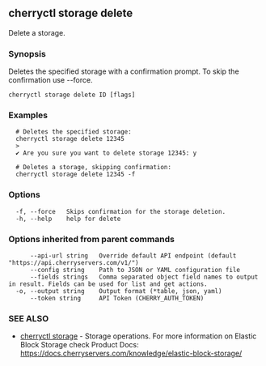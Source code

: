 ## cherryctl storage delete

Delete a storage.

### Synopsis

Deletes the specified storage with a confirmation prompt. To skip the confirmation use --force.

```
cherryctl storage delete ID [flags]
```

### Examples

```
  # Deletes the specified storage:
  cherryctl storage delete 12345
  >
  ✔ Are you sure you want to delete storage 12345: y
  		
  # Deletes a storage, skipping confirmation:
  cherryctl storage delete 12345 -f
```

### Options

```
  -f, --force   Skips confirmation for the storage deletion.
  -h, --help    help for delete
```

### Options inherited from parent commands

```
      --api-url string   Override default API endpoint (default "https://api.cherryservers.com/v1/")
      --config string    Path to JSON or YAML configuration file
      --fields strings   Comma separated object field names to output in result. Fields can be used for list and get actions.
  -o, --output string    Output format (*table, json, yaml)
      --token string     API Token (CHERRY_AUTH_TOKEN)
```

### SEE ALSO

* [cherryctl storage](cherryctl_storage.md)	 - Storage operations. For more information on Elastic Block Storage check Product Docs: https://docs.cherryservers.com/knowledge/elastic-block-storage/


